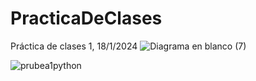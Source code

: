 # PracticaDeClases
Práctica de clases 1, 18/1/2024
![Diagrama en blanco (7)](https://github.com/absaae/PracticaDeClases/assets/125155934/4f9b9fe0-165f-4e54-98c6-6ed3499b2959)


![prubea1python](https://github.com/absaae/PracticaDeClases/assets/125155934/2e1d94ae-29eb-43ba-ba85-c72793dd569d)

